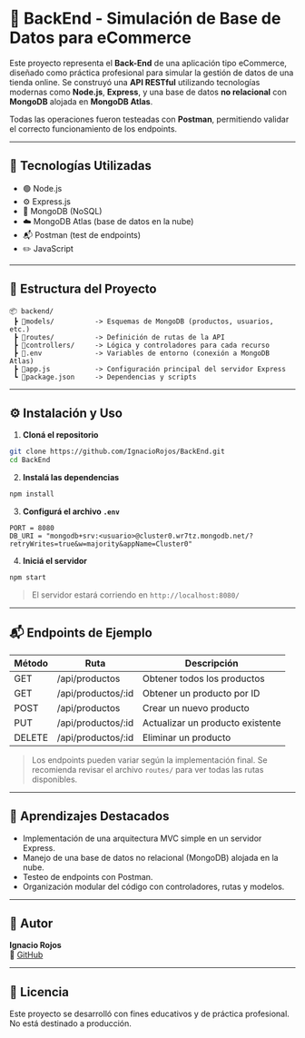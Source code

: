 # 🛒 BackEnd - Simulación de Base de Datos para eCommerce

Este proyecto representa el **Back-End** de una aplicación tipo eCommerce, diseñado como práctica profesional para simular la gestión de datos de una tienda online. Se construyó una **API RESTful** utilizando tecnologías modernas como **Node.js**, **Express**, y una base de datos **no relacional** con **MongoDB** alojada en **MongoDB Atlas**.

Todas las operaciones fueron testeadas con **Postman**, permitiendo validar el correcto funcionamiento de los endpoints.

---

## 🚀 Tecnologías Utilizadas

- 🟢 Node.js
- ⚙️ Express.js
- 🍃 MongoDB (NoSQL)
- ☁️ MongoDB Atlas (base de datos en la nube)
- 📬 Postman (test de endpoints)
- ✏️ JavaScript

---

## 📁 Estructura del Proyecto

```
📦 backend/
 ┣ 📂models/          -> Esquemas de MongoDB (productos, usuarios, etc.)
 ┣ 📂routes/          -> Definición de rutas de la API
 ┣ 📂controllers/     -> Lógica y controladores para cada recurso
 ┣ 📄.env             -> Variables de entorno (conexión a MongoDB Atlas)
 ┣ 📄app.js           -> Configuración principal del servidor Express
 ┗ 📄package.json     -> Dependencias y scripts
```

---

## ⚙️ Instalación y Uso

1. **Cloná el repositorio**

```bash
git clone https://github.com/IgnacioRojos/BackEnd.git
cd BackEnd
```

2. **Instalá las dependencias**

```bash
npm install
```

3. **Configurá el archivo `.env`**

```env
PORT = 8080
DB_URI = "mongodb+srv:<usuario>@cluster0.wr7tz.mongodb.net/?retryWrites=true&w=majority&appName=Cluster0"
```

4. **Iniciá el servidor**

```bash
npm start
```

> El servidor estará corriendo en `http://localhost:8080/`

---

## 📬 Endpoints de Ejemplo

| Método | Ruta               | Descripción                        |
|--------|--------------------|------------------------------------|
| GET    | /api/productos     | Obtener todos los productos        |
| GET    | /api/productos/:id | Obtener un producto por ID         |
| POST   | /api/productos     | Crear un nuevo producto            |
| PUT    | /api/productos/:id | Actualizar un producto existente   |
| DELETE | /api/productos/:id | Eliminar un producto               |

> Los endpoints pueden variar según la implementación final. Se recomienda revisar el archivo `routes/` para ver todas las rutas disponibles.

---

## 🧠 Aprendizajes Destacados

- Implementación de una arquitectura MVC simple en un servidor Express.
- Manejo de una base de datos no relacional (MongoDB) alojada en la nube.
- Testeo de endpoints con Postman.
- Organización modular del código con controladores, rutas y modelos.

---

## 📌 Autor

**Ignacio Rojos**  
🔗 [GitHub](https://github.com/IgnacioRojos)

---

## 📄 Licencia

Este proyecto se desarrolló con fines educativos y de práctica profesional. No está destinado a producción.
